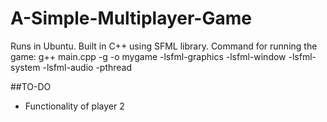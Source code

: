 # A-Simple-Multiplayer-Game

Runs in Ubuntu. Built in C++ using SFML library. Command for running the game:
g++ main.cpp -g -o mygame -lsfml-graphics -lsfml-window -lsfml-system -lsfml-audio -pthread  

##TO-DO
- Functionality of player 2
